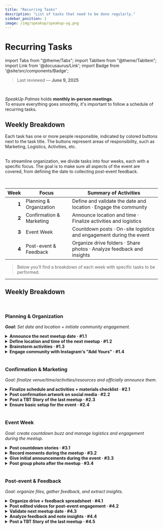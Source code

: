 ```yaml
---
title: "Recurring Tasks"
description: "List of tasks that need to be done regularly."
sidebar_position: 1
image: /img/speakup/speakup-og.png
---
```


# Recurring Tasks

import Tabs from "@theme/Tabs";
import TabItem from "@theme/TabItem";
import Link from '@docusaurus/Link';
import Badge from '@site/src/components/Badge';

> Last reviewed — **June 9, 2025**

<br/>

_SpeakUp Palmas_ holds **monthly in-person meetings**.  
To ensure everything goes smoothly, it's important to follow a schedule of recurring tasks.

## Weekly Breakdown

<div className="alert alert--info" role="alert">Each task has one or more people responsible, indicated by colored buttons next to the task title. The buttons represent areas of responsibility, such as Marketing, Logistics, Activities, etc.</div>

<br/>

To streamline organization, we divide tasks into four weeks, each with a specific focus. The goal is to make sure all aspects of the event are covered, from defining the date to collecting post-event feedback.

<br/>

|  Week | Focus                    | Summary of Activities                                                 |
| ----: | ------------------------ | --------------------------------------------------------------------- |
| **1** | Planning & Organization  | Define and validate the date and location · Engage the community      |
| **2** | Confirmation & Marketing | Announce location and time · Finalize activities and logistics        |
| **3** | Event Week               | Countdown posts · On-site logistics and engagement during the event   |
| **4** | Post-event & Feedback    | Organize drive folders · Share photos · Analyze feedback and insights |

> Below you’ll find a breakdown of each week with specific tasks to be performed.

---

## Weekly Breakdown

<Tabs groupId="weeks" defaultValue="w1">

<!------------------------- Week 1 ------------------------->
<TabItem value="w1" label="Week 1">
<div>
<br/>

### Planning & Organization

_**Goal:** Set date and location + initiate community engagement._

<details id="w1-t1">
<summary><strong>Announce the next meetup date · #1.1</strong> <Badge type="marketing" /></summary>

Announce the date of the next meetup on Instagram and WhatsApp to engage the community and ensure everyone is aware of the upcoming event so they can plan to attend.

Conduct a poll on WhatsApp to estimate how many people will attend.

<div className="alert alert--info" role="alert">
Depends on task <strong>#4.3</strong> (validate next meetup date).
</div>
<br/>

**Templates used:**

- <Link to="../templates#insta-story-save-the-date">Insta - Story | Save the Date</Link>
- <Link to="../templates#wpp-msg-save-the-date">WhatsApp - Message | Save the Date</Link>
- <Link to="../templates#wpp-msg-poll-attendance">WhatsApp - Message | Attendance Poll</Link>

</details>

<details id="w1-t2">
<summary><strong>Define location and time of the next meetup · #1.2</strong> <Badge type="logistics" /></summary>

Seek partnerships and potential venues that are suitable and accessible to all participants.

<div className="alert alert--info" role="alert">
If it’s an open-air location, check the weather forecast and have a backup plan.
</div>
<br/>

**Sub-tasks:**

<details id="w1-t2.1">
<summary><strong>If location is already defined, inform other admins · #1.2.1</strong> <Badge type="logistics" /></summary>

Validate the location and time of the next meetup with other project admins to ensure alignment.

</details>

<details id="w1-t2.2">
<summary><strong>If there are multiple venue options, create a WhatsApp poll for community vote · #1.2.2</strong> <Badge type="logistics" /> <Badge type="marketing" /></summary>

<div className="alert alert--info" role="alert">
Before the poll, post an Instagram Story inviting the community to join the WhatsApp group and vote.
</div>
<br/>

Create an Instagram Story announcing the upcoming vote, then post the poll on WhatsApp.

**Templates used:**

- <Link to="../templates#insta-story-poll-announce">Insta - Story | Poll Announcement</Link>
- <Link to="../templates#wpp-msg-poll-local">WhatsApp - Message | Group Poll</Link>

</details>

<details id="w1-t2.3">
<summary><strong>If no venue options, use Instagram and WhatsApp suggestion boxes · #1.2.3</strong> <Badge type="logistics" /> <Badge type="marketing" /></summary>

Create suggestion boxes on Instagram and WhatsApp so the community can propose venues. Review suggestions and, if needed, create a poll.

**Templates used:**

- <Link to="../templates#insta-story-question-box-suggestions">Insta - Story | Suggestion Box</Link>
- <Link to="../templates#wpp-msg-suggestions">WhatsApp - Message | Venue Suggestions</Link>

</details>

</details>

<details id="w1-t3">
<summary><strong>Brainstorm activities · #1.3</strong> <Badge type="activities" /></summary>

Discuss and shortlist activity ideas for the next meetup.

<div className="alert alert--info" role="alert">
Record good ideas in the drive.
</div>
<br/>

</details>

<details id="w1-t4">
<summary><strong>Engage community with Instagram's "Add Yours" · #1.4</strong> <Badge type="marketing" /></summary>

<div className="alert alert--info" role="alert">
Depends on task <strong>#3.3</strong> (initial announcements during the event).
</div>
<br/>

**Templates used:**

- <Link to="../templates#insta-story-add-yours">Insta - Story | “Add Yours” Sticker Trend</Link>

</details>

</div>
</TabItem>

<TabItem value="w2" label="Week 2">

<br/>

### Confirmation & Marketing

_Goal: finalize venue/time/activities/resources and officially announce them._

<details id="w2-t1">
<summary><strong>Finalize schedule and activities + materials checklist · #2.1</strong> <Badge type="activities" /></summary>

Define the event schedule, activities to be conducted, and create a checklist of necessary materials.

<div className="alert alert--info" role="alert">
Write everything in the shared drive and be prepared for different participant counts.
</div>
<br/>

Some activities may require input or help from group members. In these cases, consider using a WhatsApp poll, Instagram suggestion box, or a Google Form.

**Useful templates:**

- <Link to="../templates#insta-story-question-box-suggestions">Insta - Story | Suggestion Box</Link>
- <Link to="../templates#wpp-msg-suggestions">WhatsApp - Message | Suggestions</Link>
- <Link to="../templates#wpp-msg-feedback-form">WhatsApp - Message | Feedback Form</Link>
- <Link to="../templates#wpp-msg-poll-local">WhatsApp - Message | Group Poll</Link>

</details>

<details id="w2-t2">
<summary><strong>Post confirmation artwork on social media · #2.2</strong> <Badge type="marketing" /></summary>

Share the confirmation artwork for the meetup (date, time, and location) on Instagram, LinkedIn, and WhatsApp.

<div className="alert alert--info" role="alert">
Depends on task <strong>#1.2</strong> (venue and time already defined).
</div>
<br/>

**Templates used:**

- <Link to="../templates#insta-post-meeting-confirmation">Insta - Post | Meetup Confirmation</Link>
- <Link to="../templates#insta-story-meeting-confirmation">Insta - Story | Meetup Confirmation</Link>
- <Link to="../templates#linkedin-msg-meeting-confirmation">LinkedIn - Message | Meetup Confirmation</Link>
- <Link to="../templates#wpp-msg-meeting-confirmation">WhatsApp - Message | Meetup Confirmation</Link>

</details>

<details id="w2-t3">
<summary><strong>Post a TBT Story of the last meetup · #2.3</strong> <Badge type="marketing" /></summary>

Post a TBT (Throwback Thursday) Story of the last meetup to engage the community.

<div className="alert alert--info" role="alert">
Depends on task <strong>#4.2</strong> (edited video from the last meetup).
</div>
<br/>

**Templates used:**

- <Link to="../templates#insta-story-tbt">Insta - Story | TBT Last Meetup</Link>

</details>

<details id="w2-t4">
<summary><strong>Ensure basic setup for the event · #2.4</strong> <Badge type="logistics" /></summary>

Check that the basic setup (tables, chairs, water, etc.) is arranged.

<div className="alert alert--info" role="alert">
Always assign at least 2 admins to arrive early and ensure everything is in place.
</div>
<br/>

</details>
</TabItem>

<TabItem value="w3" label="Week 3">

<br/>

### Event Week

_Goal: create countdown buzz and manage logistics and engagement during the meetup._

<details id="w3-t1">
<summary><strong>Post countdown stories · #3.1</strong> <Badge type="marketing" /></summary>

Make countdown posts leading up to the meetup to boost excitement and remind people.

**Sub-tasks:**

<details id="w3-t1.1">
<summary><strong>Countdown story during meetup week · #3.1.1</strong> <Badge type="marketing" /></summary>

Post an Instagram Story countdown earlier in the week.

</details>

<details id="w3-t1.2">
<summary><strong>Countdown story the day before · #3.1.2</strong> <Badge type="marketing" /></summary>

Post a countdown Story the day before the event.

</details>

<details id="w3-t1.3">
<summary><strong>Countdown story on the event day · #3.1.3</strong> <Badge type="marketing" /></summary>

Post a final countdown Story on the meetup day itself.

</details>

**Templates used:**

- <Link to="../templates#insta-story-countdown">Insta - Story | Countdown</Link>

</details>

<details id="w3-t2">
<summary><strong>Record moments during the meetup · #3.2</strong> <Badge type="marketing" /> <Badge type="activities" /></summary>

Take short videos and photos to capture key moments and generate content.

<div className="alert alert--info" role="alert">
Don’t forget the group photo at the end!
</div>
<br/>

<div className="alert alert--info" role="alert">
Be sure to record the intro clip: “This is our Xth SpeakUp meetup—come see what’s happening!” [Example video format](https://www.youtube.com/shorts/9xKB7x6U3r8).
</div>
<br/>

</details>

<details id="w3-t3">
<summary><strong>Give initial announcements during the event · #3.3</strong> <Badge type="activities" /></summary>

Make the initial announcements: media consent, meetup rules, reminders, etc.

**Announcements:**

- **Media consent:** inform participants that the event is being recorded and images may be used online. If anyone doesn’t want to appear, just let an admin know.
- **Meetup rules:** maintain a judgment-free space with mutual respect.
- **Reminders:** encourage attendees to capture moments for future Instagram trends like “Add Yours”.

</details>

<details id="w3-t4">
<summary><strong>Post group photo after the meetup · #3.4</strong> <Badge type="marketing" /></summary>

Share the group photo on Stories as a thank-you and community boost.

</details>

</TabItem>

<TabItem value="w4" label="Week 4">

<br/>

### Post-event & Feedback

_Goal: organize files, gather feedback, and extract insights._

<details id="w4-t1">
<summary><strong>Organize drive + feedback spreadsheet · #4.1</strong> <Badge type="logistics" /></summary>

Create a folder structure on Google Drive for the meetup as follows:

```plaintext
📂 Xth Meetup
    ├── 📂 Videos
    │   ├── 📂 Raw      -> raw videos recorded by the admins
    │   └── 📂 Edited   -> edited videos
    ├── 📂 Xth Meetup Photos        -> public folder for participants to share their photos
    └── 📂 Feedback
         ├── Feedback spreadsheet   -> spreadsheet to collect participant feedback
         └── Form responses         -> feedback form responses
```

After creating the folders, share links to the photo folder and feedback form with attendees.

**Templates used:**

- <Link to="../templates#wpp-msg-photos-drive">WhatsApp - Message | Meetup Photos</Link>
- <Link to="../templates#wpp-msg-feedback-form">WhatsApp - Message | Feedback Form</Link>

</details>

<details id="w4-t2">
<summary><strong>Post edited videos for post-event engagement · #4.2</strong> <Badge type="marketing" /></summary>

Edit and post videos from the meetup to keep engagement high.

<div className="alert alert--info" role="alert">
Post across all platforms: [Instagram](https://instagram.com/speakup_palmas), [LinkedIn](https://linkedin.com/company/speakup-palmas), [YouTube](https://youtube.com/@SpeakUpPalmas), and [TikTok](https://tiktok.com/@speakup.palmas).
</div>
<br/>

**Templates used:**

- <Link to="../templates#insta-msg-video-description">Instagram - Message | Reels Description</Link>
- <Link to="../templates#linkedin-msg-video-description">LinkedIn - Message | Video Description</Link>
- <Link to="../templates#youtube-msg-video-description">YouTube - Message | Video Description</Link>
- <Link to="../templates#tiktok-msg-video-description">TikTok - Message | Video Description</Link>

</details>

<details id="w4-t3">
<summary><strong>Validate next meetup date · #4.3</strong> <Badge type="logistics" /></summary>

Make sure the next meetup (3rd Sunday of the month) doesn’t fall on a holiday or important date.

<details id="w4-t3.1">
<summary><strong>If rescheduling is needed · #4.3.1</strong> <Badge type="logistics" /> <Badge type="marketing" /></summary>

If a date change is necessary, take the following actions:

1. Post a notice on Instagram (include reason if needed and mention WhatsApp vote).
2. Create a WhatsApp poll to choose a new date.
3. Announce the new date on Instagram and WhatsApp.

**Templates used:**

- <Link to="../templates#insta-story-notice">Insta - Story | Notice</Link>
- <Link to="../templates#wpp-msg-new-date">WhatsApp - Message | New Date</Link>

</details>

</details>

<details id="w4-t4">
<summary><strong>Analyze feedback and note insights · #4.4</strong> <Badge type="activities" /> <Badge type="logistics" /></summary>

Review feedback from the spreadsheet and extract insights and suggestions to improve future meetups (activities, structure, venue, etc.).

</details>

<details id="w4-t5">
<summary><strong>Post a TBT Story of the last meetup · #4.5</strong> <Badge type="marketing" /></summary>

Post a TBT Story of the last meetup to keep the community engaged.

<div className="alert alert--info" role="alert">
Depends on task <strong>#4.2</strong> (edited video from the last meetup).
</div>
<br/>

**Templates used:**

- <Link to="../templates#insta-story-tbt">Insta - Story | TBT Last Meetup</Link>

</details>

</TabItem>
</Tabs>
